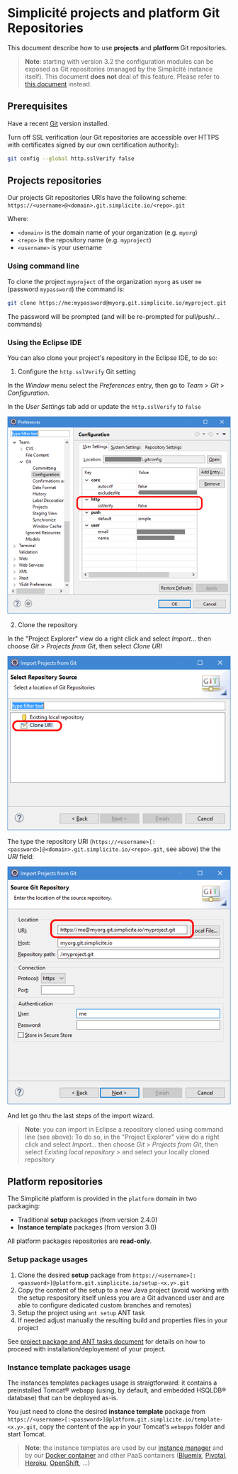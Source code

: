 Simplicit&eacute; projects and platform Git Repositories
========================================================

This document describe how to use **projects** and **platform** Git repositories.

> **Note**: starting with version 3.2 the configuration modules can be exposed as Git repositories (managed by the Simplicit&eacute; instance itself).
> This document **does not** deal of this feature. Please refer to [this document](/resource/docs/integration/git-repositories) instead.

Prerequisites
-------------

Have a recent [Git](http://git-scm.com/) version installed.

Turn off SSL verification (our Git repositories are accessible over HTTPS with certificates signed by our own certification authority):

```bash
git config --global http.sslVerify false
```

Projects repositories
---------------------

Our projects Git repositories URIs have the following scheme: `https://<username>@<domain>.git.simplicite.io/<repo>.git`

Where:

* `<domain>` is the domain name of your organization (e.g. `myorg`)
* `<repo>` is the repository name (e.g. `myproject`)
* `<username>` is your username

### Using command line

To clone the project `myproject` of the organization `myorg` as user `me` (password `mypassword`) the command is:

```bash
git clone https://me:mypassword@myorg.git.simplicite.io/myproject.git
```

The password will be prompted (and will be re-prompted for pull/push/... commands)

### Using the Eclipse IDE

You can also clone your project's repository in the Eclipse IDE, to do so:

1) Configure the `http.sslVerify` Git setting

In the _Window_ menu select the _Preferences_ entry, then go to _Team_ > _Git_ > _Configuration_.

In the _User Settings_ tab add or update the `http.sslVerify` to `false`

![](projects-git-repositories-eclipse-1.png)

2) Clone the repository

In the "Project Explorer" view do a right click and select _Import..._ then choose _Git_ > _Projects from Git_, then select _Clone URI_

![](projects-git-repositories-eclipse-2.png)

The type the repository URI (`https://<username>[:<password>]@<domain>.git.simplicite.io/<repo>.git`, see above) the the _URI_ field:

![](projects-git-repositories-eclipse-3.png)

And let go thru the last steps of the import wizard.

> **Note**: you can import in Eclipse a repository cloned using command line (see above): To do so, in the "Project Explorer" view do a right click and select _Import..._
> then choose _Git_ > _Projects from Git_, then select _Existing local repository_ > and select your locally cloned repository

Platform repositories
---------------------

The Simplicit&eacute; platform is provided in the `platform` domain in two packaging:

- Traditional **setup** packages (from version 2.4.0)
- **Instance template** packages (from version 3.0)

All platform packages repositories are **read-only**.

### Setup package usages

1. Clone the desired **setup** package from `https://<username>[:<password>]@platform.git.simplicite.io/setup-<x.y>.git`
2. Copy the content of the setup to a new Java project (avoid working with the setup respository itself unless you are a Git advanced user and are able to configure dedicated custom branches and remotes)
4. Setup the project using `ant setup` ANT task
3. If needed adjust manually the resulting build and properties files in your project

See [project package and ANT tasks document](/resource/docs/misc/project-package-and-ant-tasks) for details on how to proceed with installation/deployement of your project.

### Instance template packages usage

The instances templates packages usage is straigtforward: it contains a preinstalled Tomcat&reg; webapp (using, by default, and embedded HSQLDB&reg; database) that can be deployed as-is.

You just need to clone the desired **instance template** package from `https://<username>[:<password>]@platform.git.simplicite.io/template-<x.y>.git`,
copy the content of the `app` in your Tomcat's `webapps` folder and start Tomcat.

> **Note**: the instance templates are used by our [instance manager](/resource/docs/misc/manager) and by our [Docker container](/resource/docs/operation/docker)
> and other PaaS containers ([Bluemix](/resource/docs/misc/cloudfoundry-bluemix), [Pivotal](/resource/docs/misc/cloudfoundry-pivotal), [Heroku](/resource/docs/operation/heroku), [OpenShift](/resource/docs/operation/openshift), ...)